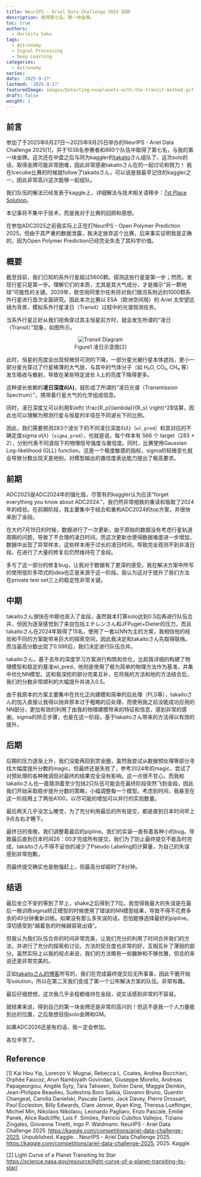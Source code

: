 ```yaml
---
title: NeurIPS - Ariel Data Challenge 2025 回顾
description: 取得第七名。第一块金牌。
toc: true
authors:
  - Horikita Saku
tags:
  - Astronomy
  - Signal Processing
  - Deep Learning
categories:
  - Astronomy
series:
date: '2025-9-27'
lastmod: '2025-9-27'
featuredImage: images/Detecting-exoplanets-with-the-transit-method.gif
draft: false
weight: 1
---
```


## 前言
参加了于2025年6月27日〜2025年9月25日举办的NeurIPS - Ariel Data Challenge 2025[1]，并于1038名参赛者和860个队伍中取得了第七名，与我的第一块金牌。这次还在中盘之后与同为kaggler的[takaito](https://x.com/takaito0423)さん组队了，这次solo的话，取得金牌可能非常困难，因此非常感谢takaitoさん在的一起讨论和努力！
我在Icecube比赛的时候就follow了takaitoさん，可以说是我最早记住的kaggler之一，因此非常高兴这次能够一起组队。

<blockquote class="twitter-tweet" data-theme="dark">
  <a href="https://twitter.com/HorikitaSaku/status/1971040402074714379?ref_src=twsrc%5Etfw"></a>
</blockquote>
<script async src="https://platform.twitter.com/widgets.js" charset="utf-8"></script>

我们队伍的解法已经发表于kaggle上，详细解法与技术相关请移步：[7st Place Solution](https://www.kaggle.com/competitions/ariel-data-challenge-2025/writeups/7st-place-solution/writeups/7st-place-solution)。

本记事将不集中于技术，而是我对于比赛的回顾和感想。

在参加ADC2025之前我实际上正在打NeurIPS - Open Polymer Prediction 2025，但由于其严重的数据泄露，我决定放弃这个比赛，后来事实证明我是正确的，因为Open Polymer Prediction已经完全失去了其科学价值。

## 概要

截至目前，我们已知的系外行星超过5600颗。探测这些行星是第一步；然而，发现行星只是第一步。理解它们的本质，尤其是其大气成分，才是揭示“另一颗地球”可能性的关键。2029年，欧空局阿里尔任务将对我们银河系附近的1000颗系外行星进行首次全面研究。因此本次比赛以 ESA（欧洲空间局）的 Ariel 太空望远镜为背景，模拟系外行星凌日（Transit）过程中的光谱观测任务。

当系外行星正好从我们视角穿过其主恒星前方时，就会发生所谓的“凌日（Transit）”现象，如图所示。

<div style="text-align: center;">
    <img src="../../../images/656348main_ToV_transit_diag.jpg" alt="Transit Diagram"/>
    <p style="margin-top: 1px;">Figure1 凌日示意图[2]</p>
</div>

此时，恒星的亮度会出现轻微但可测的下降，一部分星光被行星本体遮挡，更小一部分星光穿过了行星稀薄的大气层，与其中的气体分子（如 H₂O, CO₂, CH₄ 等）发生吸收与散射，导致在某些特定波长 λ上的亮度下降得更多。

这种波长依赖的**凌日深度$\delta(\lambda)$**，就形成了所谓的“凌日光谱（Transmission Spectrum）”，携带着行星大气的化学组成信息。

同时，凌日深度又可以利用$\left( \frac{R_p(\lambda)}{R_s} \right)^2$估算，因此也可以理解为预测行星与恒星的半径在不同波长下的比例。

因此，我们需要预测283个波长下的不同凌日深度$\delta(\lambda)$（`wl_pred`）和其对应的不确定度sigma $\sigma(\lambda)$（`sigma_pred`），也就是说，每个样本有 566 个 target（283 × 2），分别代表不同波段下的物理信号强度与置信度。同时，比赛使用Gaussian Log-likelihood (GLL) function，这是一个极度敏感的指标，sigma的轻微变化就会导致分数出现天差地别。对模型输出的置信度表达能力提出了极高要求。

## 前期

ADC2025是ADC2024年的强化版，尽管有的kaggler认为应该“forget everything you know about ADC2024.”，我仍然非常细致的重读和吸取了2024年的经验。在前期阶段，我主要集中于结合和重构ADC2024的top方案，并很快来到了金段。

<blockquote class="twitter-tweet" data-theme="dark">
  <a href="https://twitter.com/HorikitaSaku/status/1953512218869608947"></a>
</blockquote>
<script async src="https://platform.twitter.com/widgets.js" charset="utf-8"></script>

在大约7月19日的时候，数据进行了一次更新，由于原始的数据没有考虑行星轨道周期的问题，导致了不合理的凌日时间。而这次更新也使得数据难度进一步增加，数据中出现了异常样本，这些样本用于过长的凌日时间，导致完全观测不到非凌日段。在进行了大量的修复后仍然维持在了金段。

多亏了这一部分的修复bug，让我对于数据有了更深的感受。我在解决方案中所写的使用低阶多项式的idea也正是来源于这一阶段。我认为这对于提升了我们方法在private test set三上的稳定性非常关键。

## 中期

takaitoさん很快在中期也突入了金段，虽然我本打算solo达到0.5后再进行队伍合并，但因为逐渐感觉到了来自包括エチレンさん和JFPuget+Dieter的压力，而且takaitoさん在2024年取得了15名，使用了一套以NN为主的方案，我相信他的经验和不同的方案能带来巨大的探索空间，因此我决定和takaitoさん先取得联络。
而当最高分数出现了0.596后，我们决定进行队伍合并。

<blockquote class="twitter-tweet" data-theme="dark">
  <a href="https://twitter.com/HorikitaSaku/status/1957500969333485995"></a>
</blockquote>
<script async src="https://platform.twitter.com/widgets.js" charset="utf-8"></script>

takaitoさん，基于去年的深度学习方案进行构筑和优化，比起我详细的构建了物理模型和稳定的基准wl_pred，他则是使用了极为简单的物理方法作为基准，并集中优化NN模型。这和我深挖的部分完美互补，在将我的方法和他的方法结合后，我们的分数非常顺利的大幅提升并进入0.5。

由于我原本的方案主要集中在优化正向建模和简单的后处理（PLS等），takaitoさん的加入直接让我得以抛弃原本过于粗略的后处理，而使用我之前没能成功应用的NN部分，更加有效的利用了由我的物理建模带来的特征和信息，感到非常的感谢。sigma的矫正步骤，也是在这一阶段，基于takaitoさん带来的方法得以有效的提升。

## 后期

后期的压力逐渐上升，我们没能再回到赏金圈，虽然我尝试从数据预处理等部分寻找大幅度提升分数的magic，但最终还是失败了，参考2024年的magic，尝试了对预处理的各种微调但对最终的结果完全没有影响。这一点很不甘心。而我和takaitoさん也一直猜测着至少包括2只队伍可能会在最终阶段突然飞到金段，因此我们开始采取稳步提升分数的策略，小幅调整每一个模型。考虑到时间，我甚至在这一阶段用上了两张A100，以尽可能的增加可以并行的实验数量。

<blockquote class="twitter-tweet" data-theme="dark">
  <a href="https://twitter.com/HorikitaSaku/status/1969817200476438895"></a>
</blockquote>
<script async src="https://platform.twitter.com/widgets.js" charset="utf-8"></script>

最后两天几乎没怎么睡觉，为了充分利用最后的所有提交，都是直到日本时间早上9点左右才睡下。

最终日的夜晚，我们调整着最后的pipline。我们的实装一直有着各种小的bug。导致最后直到日本时间26：00才完成所有提交。我们为了防止最终提交不能及时完成，takaitoさん不得不妥协的减少了Pseudo Labeling的计算量，为自己的失误感到非常抱歉。

而最终提交确实也是勉强赶上，但最高分却超时了8分钟。

## 结语

最后坐立不安的等到了早上，shake之后得到了7位。我觉得我最大的失误是在最后一晚训练sigma矫正模型的时候使用了错误的NN模型结果，导致不得不花费多余的40分钟重新训练。如果没有那么多失误的话，恐怕能够选择最好的pipline。深切感受到“越着急的时候越容易出错”。

但我认为我们队伍合并的时间非常完美，让我们充分的利用了时间合并我们的方法，并进行了充分的探索和讨论。方法的契合度也非常的好，互相互补了薄弱的部分。虽然实际上以我的视点来说，我们的方法略有一些臃肿和不够优雅，但总的来说还是非常完美的。

正如[takaitoさん的博客](https://takaito0423.hatenablog.com/entry/2025/09/26/000201?_gl=1*41mg8h*_gcl_au*ODIyOTg3MDI2LjE3NTU5MjIzMjM)所写的，我们在完成最终提交后无所事事，因此干脆开始写solution，所以在第二天我们变成了第一个公布解决方案的队伍。非常有趣。

最后仔细想想，这次我几乎全程都维持在金段，说实话感到非常的不容易。

就结果来说，得到自己的第一块金牌还是非常的高兴的！但这不是我一个人力量能到达的位置，之后我想目指solo金牌和GM。

如果ADC2026还是有的话，我一定会参加。

各位辛苦了。


## Reference

[1] Kai Hou Yip, Lorenzo V. Mugnai, Rebecca L. Coates, Andrea Bocchieri, Orphée Faucoz, Arun Nambiyath Govindan, Giuseppe Morello, Andreas Papageorgiou, Angèle Syty, Tara Tahseen, Sohier Dane, Maggie Demkin, Jean-Philippe Beaulieu, Sudeshna Boro Saikia, Giovanni Bruno, Quentin Changeat, Camilla Danielski, Pascale Danto, Jack Davey, Pierre Drossart, Paul Eccleston, Billy Edwards, Clare Jenner, Ryan King, Theresa Lueftinger, Michiel Min, Nikolaos Nikolaou, Leonardo Pagliaro, Enzo Pascale, Emilie Panek, Alice Radcliffe, Luís F. Simões, Patricio Cubillos Vallejos, Tiziano Zingales, Giovanna Tinetti, Ingo P. Waldmann. NeurIPS - Ariel Data Challenge 2025. https://kaggle.com/competitions/ariel-data-challenge-2025, Unpublished. Kaggle. . NeurIPS - Ariel Data Challenge 2025. https://kaggle.com/competitions/ariel-data-challenge-2025, 2025. Kaggle.

[2] Light Curve of a Planet Transiting Its Star https://science.nasa.gov/resource/light-curve-of-a-planet-transiting-its-star/